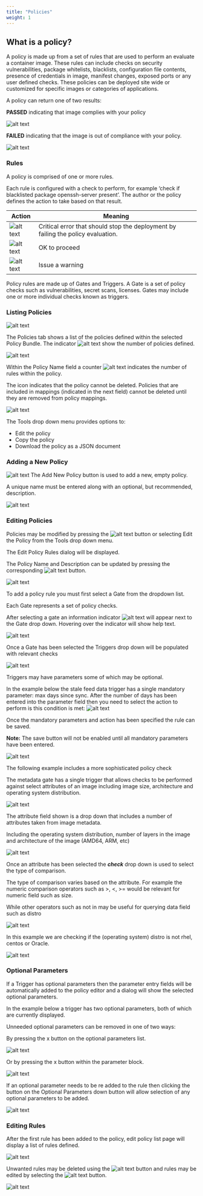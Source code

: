 ```yaml
---
title: "Policies"
weight: 1
---
```


## What is a policy?

A policy is made up from a set of rules that are used to perform an evaluate a container image. These rules can include checks on security vulnerabilities, package whitelists, blacklists, configuration file contents, presence of credentials in image, manifest changes, exposed ports or any user defined checks. These policies can be deployed site wide or customized for specific images or categories of applications.

A policy can return one of two results:

**PASSED** indicating that image complies with your policy

![alt text](https://anchore.com/wp-content/uploads/2017/07/pass.png)

**FAILED** indicating that the image is out of compliance with your policy.

![alt text](https://anchore.com/wp-content/uploads/2017/07/fail.png)

### Rules

A policy is comprised of one or more rules.

Each rule is configured with a check to perform, for example ‘check if blacklisted package openssh-server present’. The author or the policy defines the action to take based on that result.


| Action        | Meaning           |
| ------------- | ------------- |
| ![alt text](/Stop.jpeg) | Critical error that should stop the deployment by failing the policy evaluation. |
| ![alt text](/Go.jpeg) | OK to proceed |
| ![alt text](/Warn.jpeg) | Issue a warning |

Policy rules are made up of Gates and Triggers.
A Gate is a set of policy checks such as vulnerabilities, secret scans, licenses. 
Gates may include one or more individual checks known as triggers.

### Listing Policies

![alt text](/PoliciesList.jpeg)

The Policies tab shows a list of the policies defined within the selected Policy Bundle. The indicator ![alt text](/PolicyIndicator.jpeg) show the number of policies defined. 

![alt text](/UIPolicies.jpeg)

Within the Policy Name field a counter ![alt text](/PoliciesCounter.jpeg) indicates the number of rules within the policy.

The icon indicates that the policy cannot be deleted. Policies that are included in mappings (indicated in the next field) cannot be deleted until they are removed from policy mappings.

![alt text](/UIPolicyTools.jpeg)

The Tools drop down menu provides options to:

- Edit the policy
- Copy the policy
- Download the policy as a JSON document

### Adding a New Policy

![alt text](/AddNewPolicy.jpeg) The Add New Policy button is used to add a new, empty policy.

A unique name must be entered along with an optional, but recommended, description.

![alt text](/UIAddPolicy.png)

### Editing Policies

Policies may be modified by pressing the ![alt text](/EditButton.jpeg) button or selecting Edit the Policy from the Tools drop down menu.

The Edit Policy Rules dialog will be displayed.

The Policy Name and Description can be updated by pressing the corresponding ![alt text](/EditButton.jpeg) button.

![alt text](/UIEditPolicy.png)

To add a policy rule you must first select a Gate from the dropdown list.

Each Gate represents a set of policy checks.

After selecting a gate an information indicator ![alt text](/Indicator.jpeg) will appear next to the Gate drop down. Hovering over the indicator will show help text.

![alt text](/GateDropdown.png)

Once a Gate has been selected the Triggers drop down will be populated with relevant checks

![alt text](/TriggersDropdown.png)

Triggers may have parameters some of which may be optional.

In the example below the stale feed data trigger has a single mandatory parameter: max days since sync.
After the number of days has been entered into the parameter field then you need to select the action to perform is this condition is met: ![alt text](/StopWarnGo.png)

Once the mandatory parameters and action has been specified the rule can be saved.

**Note:** The save button will not be enabled until all mandatory parameters have been entered.

![alt text](/PolicyEditorButtonsDisabled.png)

The following example includes a more sophisticated policy check

The metadata gate has a single trigger that allows checks to be performed against select attributes of an image including image size, architecture and operating system distribution.

![alt text](/UIPolicyCheck.png)


The attribute field shown is a drop down that includes a number of attributes taken from image metadata. 

Including the operating system distribution, number of layers in the image and architecture of the image (AMD64, ARM, etc)

![alt text](/AttributeDropdown.jpeg)

Once an attribute has been selected the **_check_** drop down is used to select the type of comparison.

The type of comparison varies based on the attribute. For example the numeric comparison operators such as >, <, >= would be relevant for numeric field such as size.

While other operators such as not in may be useful for querying data field such as distro

![alt text](/checkdropdown.jpeg)

In this example we are checking if the (operating system) distro is not rhel, centos or Oracle.

![alt text](/AttributeExample.jpeg)

### Optional Parameters

If a Trigger has optional parameters then the parameter entry fields will be automatically added to the policy editor and a dialog will show the selected optional parameters.

In the example below a trigger has two optional parameters, both of which are currently displayed.

Unneeded optional parameters can be removed in one of two ways:

By pressing the x button on the optional parameters list.

![alt text](/OptionalButtons.png)

Or by pressing the x button within the parameter block.

![alt text](/vendoronly.jpeg)

If an optional parameter needs to be re added to the rule then clicking the button on the Optional Parameters down button will allow selection of any optional parameters to be added.

![alt text](/OptionalParametersSelect.png)

### Editing Rules

After the first rule has been added to the policy, edit policy list page will display a list of rules defined.

![alt text](/EditPolicyRules.png)

Unwanted rules may be deleted using the ![alt text](/remove.jpeg) button and rules may be edited by selecting the ![alt text](/edit.jpeg) button.

![alt text](/UnwantedRules.png)


